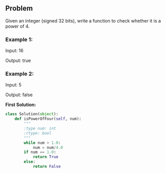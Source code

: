 ## Problem

Given an integer (signed 32 bits), write a function to check whether it is a power of 4.

### Example 1:

Input: 16

Output: true

### Example 2:

Input: 5

Output: false



**First Solution:**
```python
class Solution(object):
    def isPowerOfFour(self, num):
        """
        :type num: int
        :rtype: bool
        """
        while num > 1.0:
            num = num/4.0
        if num == 1.0:
            return True
        else:
            return False
```